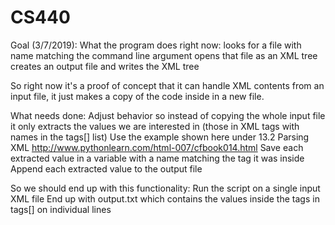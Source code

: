 # CS440

Goal (3/7/2019):
What the program does right now:
looks for a file with name matching the command line argument
opens that file as an XML tree
creates an output file and writes the XML tree

So right now it's a proof of concept that it can handle XML contents from an input file, it just makes a copy of the code inside in a new file.

What needs done:
Adjust behavior so instead of copying the whole input file it only extracts the values we are interested in (those in XML tags with names in the tags[] list)
Use the example shown here under 13.2  Parsing XML http://www.pythonlearn.com/html-007/cfbook014.html
Save each extracted value in a variable with a name matching the tag it was inside
Append each extracted value to the output file

So we should end up with this functionality:
Run the script on a single input XML file
End up with output.txt which contains the values inside the tags in tags[] on individual lines
